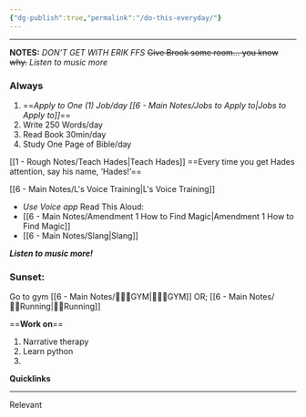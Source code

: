 ```yaml
---
{"dg-publish":true,"permalink":"/do-this-everyday/"}
---
```




- - -

**NOTES:**
*DON’T GET WITH ERIK FFS*
~~Give Brook some room… you know why.~~
*Listen to music more*
### Always
1. ==*Apply to One (1) Job/day [[6 - Main Notes/Jobs to Apply to\|Jobs to Apply to]]*==
2. Write 250 Words/day
3. Read Book 30min/day
4. Study One Page of Bible/day

[[1 - Rough Notes/Teach Hades\|Teach Hades]]
	 ==Every time you get Hades attention, say his name, ‘Hades!’==

[[6 - Main Notes/L's Voice Training\|L's Voice Training]]
- *Use Voice app*
Read This Aloud:
- [[6 - Main Notes/Amendment 1 How to Find Magic\|Amendment 1 How to Find Magic]]
- [[6 - Main Notes/Slang\|Slang]]


***Listen to music more!***

### Sunset:
Go to gym [[6 - Main Notes/🏋🏼‍♀️GYM\|🏋🏼‍♀️GYM]]
OR;
[[6 - Main Notes/🏃‍♀️Running\|🏃‍♀️Running]]


==**Work on**==
1. Narrative therapy
2. Learn python
3. 



**Quicklinks**


- - -
Relevant